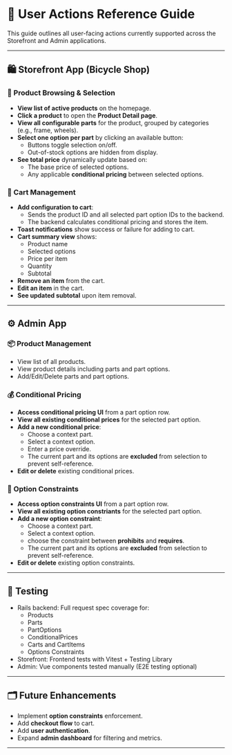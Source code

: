 # 🧭 User Actions Reference Guide

This guide outlines all user-facing actions currently supported across the Storefront and Admin applications.

---

## 🛍 Storefront App (Bicycle Shop)

### 🧾 Product Browsing & Selection

- **View list of active products** on the homepage.
- **Click a product** to open the **Product Detail page**.
- **View all configurable parts** for the product, grouped by categories (e.g., frame, wheels).
- **Select one option per part** by clicking an available button:
  - Buttons toggle selection on/off.
  - Out-of-stock options are hidden from display.
- **See total price** dynamically update based on:
  - The base price of selected options.
  - Any applicable **conditional pricing** between selected options.

### 🛒 Cart Management

- **Add configuration to cart**:
  - Sends the product ID and all selected part option IDs to the backend.
  - The backend calculates conditional pricing and stores the item.
- **Toast notifications** show success or failure for adding to cart.
- **Cart summary view** shows:
  - Product name
  - Selected options
  - Price per item
  - Quantity
  - Subtotal
- **Remove an item** from the cart.
- **Edit an item** in the cart.
- **See updated subtotal** upon item removal.

---

## ⚙️ Admin App

### 📦 Product Management

- View list of all products.
- View product details including parts and part options.
- Add/Edit/Delete parts and part options.

### 💰 Conditional Pricing

- **Access conditional pricing UI** from a part option row.
- **View all existing conditional prices** for the selected part option.
- **Add a new conditional price**:
  - Choose a context part.
  - Select a context option.
  - Enter a price override.
  - The current part and its options are **excluded** from selection to prevent self-reference.
- **Edit or delete** existing conditional prices.

### 🎉 Option Constraints

- **Access option constraints UI** from a part option row.
- **View all existing option constriants** for the selected part option.
- **Add a new option constraint**:
  - Choose a context part.
  - Select a context option.
  - choose the constraint between **prohibits** and **requires**.
  - The current part and its options are **excluded** from selection to prevent self-reference.
- **Edit or delete** existing option constraints.

---

## 🧪 Testing

- Rails backend: Full request spec coverage for:
  - Products
  - Parts
  - PartOptions
  - ConditionalPrices
  - Carts and CartItems
  - Options Constraints
- Storefront: Frontend tests with Vitest + Testing Library
- Admin: Vue components tested manually (E2E testing optional)

---

## 🗂️ Future Enhancements

- Implement **option constraints** enforcement.
- Add **checkout flow** to cart.
- Add **user authentication**.
- Expand **admin dashboard** for filtering and metrics.

---
